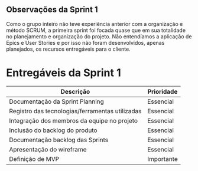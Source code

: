 ## Observações da Sprint 1

Como o grupo inteiro não teve experiência anterior com a organização e método SCRUM, a primeira sprint foi focada quase que em sua totalidade no planejamento e organização do projeto. Não entendíamos a aplicação de Epics e User Stories e por isso não foram desenvolvidos, apenas planejados, os recursos entregáveis para o cliente.

# Entregáveis da Sprint 1
| Descrição | Prioridade |
|----| ----|
| Documentação da Sprint Planning | Essencial |
| Registro das tecnologias/ferramentas utilizadas | Essencial |
| Integração dos membros da equipe no projeto | Essencial |
| Inclusão do backlog do produto | Essencial |
| Documentação backlog das Sprints | Essencial |
| Apresentação do wireframe | Essencial |
| Definição de MVP | Importante |

